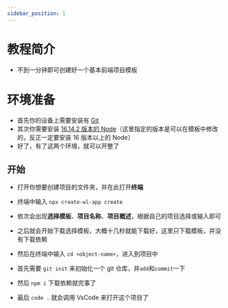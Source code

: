 ```yaml
---
sidebar_position: 1
---
```


# 教程简介

- 不到一分钟即可创建好一个基本前端项目模板

# 环境准备

- 首先你的设备上需要安装有 [Git](https://git-scm.com/)
- 其次你需要安装 [16.14.2 版本的 Node](https://nodejs.org/dist/v16.14.2/)（这里指定的版本是可以在模板中修改的，反正一定要安装 16 版本以上的 Node）
- 好了，有了这两个环境，就可以开整了

## 开始

- 打开你想要创建项目的文件夹，并在此打开**终端**

- 终端中输入 `npx create-wl-app create`

- 依次会出现**选择模板**、**项目名称**、**项目概述**，根据自己的项目选择或输入即可
- 之后就会开始下载选择模板，大概十几秒就能下载好，这里只下载模板，并没有下载依赖
- 然后在终端中输入 `cd <object-name>`，进入到项目中
- 首先需要 `git init` 来初始化一个 git 仓库，并`add`和`commit`一下
- 然后 `npm i` 下载依赖就完事了
- 最后 `code .` 就会调用 VsCode 来打开这个项目了
